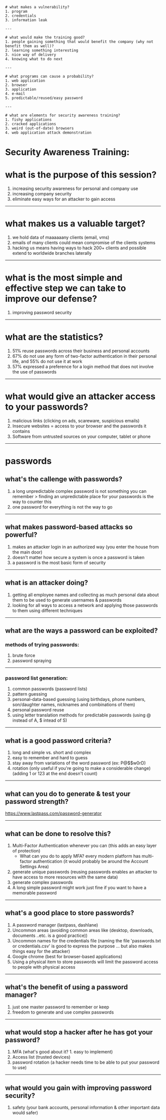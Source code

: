 ```
# what makes a vulnerability?
1. program
2. credentials
3. information leak

---

# what would make the training good?
1. people gaining something that would benefit the company (why not benefit them as well)?
2. learning something interesting
3. nice way of delivery
4. knowing what to do next

---

# what programs can cause a probability?
1. web application
2. browser
3. application
4. e-mail
5. predictable/reused/easy password

---

# what are elements for security awareness training?
1. fishy applications
2. cracked applications
3. weird (out-of-date) browsers
4. web application attack demonstration
```
# Security Awareness Training:

# what is the purpose of this session?
1. increasing security awareness for personal and company use
2. increasing company security
3. eliminate easy ways for an attacker to gain access

---

# what makes us a valuable target?
1. we hold data of maaaaaany clients (email, vms)
2. emails of many clients could mean compromise of the clients systems
3. hacking us means having ways to hack 200+ clients and possible extend to worldwide branches laterally

---

# what is the most simple and effective step we can take to improve our defense?
1. improving password security

---

# what are the statistics?
1. 51% reuse passwords across their business and personal accounts
2. 67% do not use any form of two-factor authentication in their personal life, and 55% do not use it at work
3. 57% expressed a preference for a login method that does not involve the use of passwords

---

# what would give an attacker access to your passwords?
1. malicious links (clicking on ads, scareware, suspicious emails)
2. Insecure websites = access to your browser and the passwords it contains
3. Software from untrusted sources on your computer, tablet or phone

---

# passwords
## what's the callenge with passwords?
1. a long unpredictable complex password is not something you can remember > finding an unpredictable place for your passwords is the way to counter this
2. one password for everything is not the way to go

---

## what makes password-based attacks so powerful?
1. makes an attacker login in an authorized way (you enter the house from the main door)
2. doesn't matter how secure a system is once a password is taken
3. a password is the most basic form of security

---

## what is an attacker doing?
1. getting all employee names and collecting as much personal data about them to be used to generate usernames & passwords
2. looking for all ways to access a network and applying those passwords to them using different techniques

---

## what are the ways a password can be exploited?
###	methods of trying passwords:
1. brute force
2. password spraying

---

###	password list generation:
1. common passwords (password lists)
2. pattern guessing
3. personal-data-based guessing (using birthdays, phone numbers, son/daughter names, nicknames and combinations of them)
4. personal password reuse
5. using letter translation methods for predictable passwords (using @ instead of A, $ intead of S)

---

## what is a good password criteria?
1. long and simple vs. short and complex
2. easy to remember and hard to guess
3. stay away from variations of the word password (ex: P@$$w0rD)
4. rotation (only useful if you're going to make a considerable change) (adding 1 or 123 at the end doesn't count)

---

## what can you do to generate & test your password strength?
https://www.lastpass.com/password-generator

---

## what can be done to resolve this?
1. Multi-Factor Authentication whenever you can (this adds an easy layer of protection)
	- What can you do to apply MFA?
	every modern platform has multi-factor authentication (it would probably be around the Account Settings Area)
2. generate unique passwords (reusing passwords enables an attacker to have access to more resources with the same data)
3. generate complex passwords
4. A long simple password might work just fine if you want to have a memorable password

---

## what's a good place to store passwords?
1. A password manager (lastpass, dashlane)
2. Uncommon areas (avoiding common areas like (desktop, downloads, documents ..etc. is a good practice))
3. Uncommon names for the credentials file (naming the file 'passwords.txt or credentials.csv' is good to express the purpose ... but also makes things easy for the attacker)
4. Google chrome (best for browser-based applications)
5. Using a physical item to store passwords will limit the password access to people with physical access

---

## what's the benefit of using a password manager?
1. just one master password to remember or keep
2. freedom to generate and use complex passwords

---

## what would stop a hacker after he has got your password?
1. MFA (what's good about it? 1. easy to implement)
2. Access list (trusted devices)
3. password rotation (a hacker needs time to be able to put your password to use)

---

## what would you gain with improving password security?
1. safety (your bank accounts, personal information & other important data would safer)